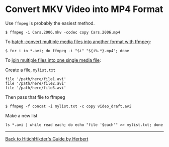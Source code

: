 # Convert MKV Video into MP4 Format

Use `ffmpeg` is probably the easiest method. 

```
$ ffmpeg -i Cars.2006.mkv -codec copy Cars.2006.mp4
```
To [batch-convert multiple media files into another format with ffmpeg](https://stackoverflow.com/questions/5784661/how-do-you-convert-an-entire-directory-with-ffmpeg):

```
$ for i in *.avi; do ffmpeg -i "$i" "${i%.*}.mp4"; done
```

To [join multiple files into one single media file](https://stackoverflow.com/questions/15186500/howto-merge-two-avi-files-using-ffmpeg):

Create a file, `mylist.txt`

```
file '/path/here/file1.avi'
file '/path/here/file2.avi'
file '/path/here/file3.avi'
```
Then pass that file to ffmpeg

```
$ ffmpeg -f concat -i mylist.txt -c copy video_draft.avi
```

Make a new list

```
ls *.avi | while read each; do echo "file '$each'" >> mylist.txt; done
```

***

[Back to HitichHikder's Guide by Herbert](README.md)